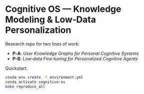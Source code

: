 # Cognitive OS — Knowledge Modeling & Low‑Data Personalization

Research repo for two lines of work:
- **P‑A**: *User Knowledge Graphs for Personal Cognitive Systems*
- **P‑B**: *Low‑data Fine‑tuning for Personalized Cognitive Agents*

Quickstart:
```bash
conda env create -f environment.yml
conda activate cognitive-os
make reproduce_all
```
